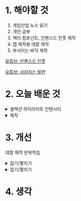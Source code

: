 
# 1. 해야할 것

1. 게임산업 뉴스 읽기 
2. 개인 공부
3. 액터 컴포넌트, 인핸스드 인풋 제작
4. 맵 제작용 데칼 제작
5. 부서지는 바닥 제작

[유튜브: 인핸스드 인풋](https://youtu.be/CYiHNbAIp4s?si=rm_ulnxFw8Ha4w8N)

[유튜브: 사라지는 발판](https://youtu.be/H26jk61itTg?si=J5h85sYpX2e-QDTg)


# 2. 오늘 배운 것

<details>
<summary>셀렉션 하이라이트 인텐시티</summary>

<img width="770" height="111" alt="image" src="https://github.com/user-attachments/assets/5ca8f4e5-a8cf-4702-8654-bddea181579e" />

</details>


<details>
<summary>제작</summary></summary>


## 액터 컴포넌트 인터랙트
<img width="805" height="843" alt="image" src="https://github.com/user-attachments/assets/d74ee102-7254-490e-85cd-226861fd4e1d" />



****
## 타임어택 발판
### 머티리얼 M_Bright
<img width="448" height="381" alt="image" src="https://github.com/user-attachments/assets/425a5646-9830-4b6b-afd5-048d4d7ccf63" />

<img width="465" height="423" alt="image" src="https://github.com/user-attachments/assets/40f12fbd-16b1-4b29-8ab5-f10b494ba20c" />

### 플랫폼 BP_Platform
<img width="778" height="496" alt="image" src="https://github.com/user-attachments/assets/6d3198fd-6e07-4a19-831a-8264a543035a" />

<img width="1048" height="233" alt="image" src="https://github.com/user-attachments/assets/b7bb0cdc-356d-471a-94f6-d03346b20b97" />

<img width="1110" height="303" alt="image" src="https://github.com/user-attachments/assets/f30534af-f3c9-4bca-8b07-4ce640ac5088" />



</details>





# 3. 개선

데칼 제작 반복학습

<details>
<summary>접기/펼치기</summary>

## 맵 덮어쓰기용 데칼 제작
<img width="807" height="481" alt="image" src="https://github.com/user-attachments/assets/855236c3-bb52-4955-9f04-434dc663a011" />

<img width="388" height="399" alt="image" src="https://github.com/user-attachments/assets/aa7d46fe-c9e9-4bc4-b4c5-225205065b6c" />

<img width="260" height="108" alt="image" src="https://github.com/user-attachments/assets/b8c1bf41-935e-4d06-92fd-0372a8d5230c" />


</details>

<details>
<summary>접기/펼치기</summary>


https://youtu.be/DXbtlhWfLVw?si=TNaFcklsjaPXncxS
https://youtu.be/ir-0YYyxJWY?si=S2McBpGTQ2PriQ6t
https://youtu.be/L2MOqwpF8TM?si=a6uzne3jN69f5o8-
블록아웃 | 레벨 디자인 북
https://medium.com/my-games-company/level-design-101-the-language-of-location-development-6d940a01b949 
https://youtu.be/09r1B9cVEQY?si=2O5kQVo5DcSDOdyt
https://youtu.be/CkHGuHd9BgU?si=b_afoxSGsqt0SXdH 
https://youtu.be/CkHGuHd9BgU?si=oMjAw1oyRPs60G2E&t=833
</details>


# 4. 생각

